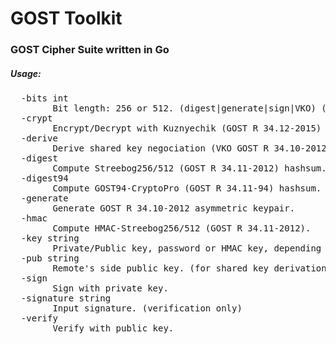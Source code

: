 # GOST Toolkit
<h3>GOST Cipher Suite written in Go</h3>

<h5>Usage:</h5>
<pre>  -bits int
        Bit length: 256 or 512. (digest|generate|sign|VKO) (default 256)
  -crypt
        Encrypt/Decrypt with Kuznyechik (GOST R 34.12-2015) symmetric cipher.
  -derive
        Derive shared key negociation (VKO GOST R 34.10-2012).
  -digest
        Compute Streebog256/512 (GOST R 34.11-2012) hashsum.
  -digest94
        Compute GOST94-CryptoPro (GOST R 34.11-94) hashsum.
  -generate
        Generate GOST R 34.10-2012 asymmetric keypair.
  -hmac
        Compute HMAC-Streebog256/512 (GOST R 34.11-2012).
  -key string
        Private/Public key, password or HMAC key, depending on operation.
  -pub string
        Remote's side public key. (for shared key derivation only)
  -sign
        Sign with private key.
  -signature string
        Input signature. (verification only)
  -verify
        Verify with public key.
  <pre>
